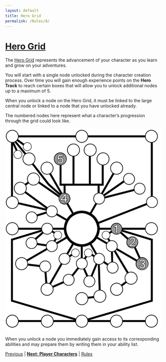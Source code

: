 ```yaml
---
layout: default
title: Hero Grid
permalink: /Rules/8/
---
```

# [Hero Grid](#hero-grid)
The [Hero Grid](https://raw.githubusercontent.com/SmashXanadu/Expeditions/refs/heads/main/images/HeroGridSheet.png) represents the advancement of your character as you learn and grow on your adventures. 

You will start with a single node unlocked during the character creation process. Over time you will gain enough experience points on the **Hero Track** to reach certain boxes that will allow you to unlock additional nodes up to a maximum of 5.

When you unlock a node on the Hero Grid, it must be linked to the large central node or linked to a node that you have unlocked already. 

The numbered nodes here represent what a character’s progression through the grid could look like.

![Grid Example](https://raw.githubusercontent.com/SmashXanadu/Expeditions/refs/heads/main/images/GridExample.png)

When you unlock a node you immediately gain access to its corresponding abilities and may prepare them by writing them in your ability list.

[Previous]({{site.baseurl}}/Rules/7/#character-creation) | **[Next: Player Characters]({{site.baseurl}}/Rules/9/)** | [Rules]({{site.baseurl}}/Rules/Index/#rules)